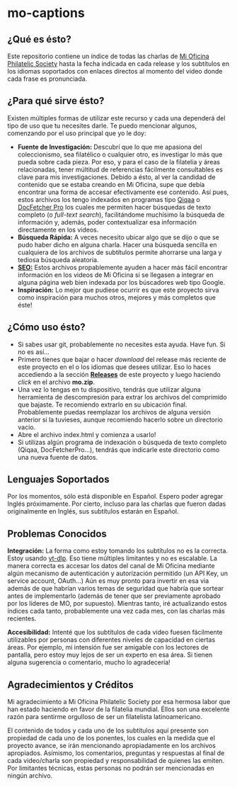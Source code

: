# mo-captions
## ¿Qué es ésto?
Este repositorio contiene un índice de todas las charlas de [Mi Oficina Philatelic Society](https://mioficina.group) hasta la fecha indicada en cada release y los subtítulos en los idiomas soportados con enlaces directos al momento del video donde cada frase es pronunciada.

## ¿Para qué sirve ésto?
Existen múltiples formas de utilizar este recurso y cada una dependerá del tipo de uso que tu necesites darle. Te puedo mencionar algunos, comenzando por el uso principal que yo le doy:

- **Fuente de Investigación:** Descubrí que lo que me apasiona del coleccionismo, sea filatélico o cualquier otro, es investigar lo más que pueda sobre cada pieza. Por eso, y para el caso de la filatelia y áreas relacionadas, tener múltitud de referencias fácilmente consultables es clave para mis investigaciones. Debido a ésto, al ver la candidad de contenido que se estaba creando en Mi Oficina, supe que debía encontrar una forma de accesar efectivamente ese contenido. Así pues, estos archivos los tengo indexados en programas tipo [Qiqaa](https://github.com/jimmejardine/qiqqa-open-source) o [DocFetcher Pro](https://docfetcher.sourceforge.io/en/index.html) los cuales me permiten hacer búsquedas de texto completo (o _full-text search_), facilitándome muchísimo la búsqueda de información y, además, poder contextualizar esa información directamente en los videos.
- **Búsqueda Rápida:** A veces necesito ubicar algo que se dijo o que se pudo haber dicho en alguna charla. Hacer una búsqueda sencilla en cualquiera de los archivos de subtítulos permite ahorrarse una larga y tediosa búsqueda aleatoria.
- [**SEO:**](https://es.wikipedia.org/wiki/Posicionamiento_en_buscadores) Estos archivos propablemente ayuden a hacer más fácil encontrar información en los videos de Mi Oficina si se llegasen a integrar en alguna página web bien indexada por los búscadores web tipo Google.
- **Inspiración:** Lo mejor que pudiese ocurrir es que este proyecto sirva como inspiración para muchos otros, mejores y más completos que éste!

## ¿Cómo uso ésto?
- Si sabes usar git, probablemente no necesites esta ayuda. Have fun. Si no es así...
- Primero tienes que bajar o hacer _download_ del release más reciente de este proyecto en el o los idiomas que desees utilizar. Eso lo haces accediendo a la sección [**Releases**](https://github.com/willcastillo/mo-captions/releases) de este proyecto y luego haciendo _click_ en el archivo **mo.zip**.
- Una vez lo tengas en tu dispositivo, tendrás que utilizar alguna herramienta de descompresión para extrar los archivos del comprimido que bajaste. Te recomiendo extrarlo en su ubicación final. Probablemente puedas reemplazar los archivos de alguna versión anterior si la tuvieses, aunque recomiendo hacerlo sobre un directorio vacio.
- Abre el archivo index.html y comienza a usarlo!
- Si utilizas algún programa de indexación o búsqueda de texto completo (Qiqaa, DocFetcherPro...), tendrás que indicarle este directorio como una nueva fuente de datos.

## Lenguajes Soportados
Por los momentos, sólo está disponible en Español. Espero poder agregar Inglés próximamente. Por cierto, incluso para las charlas que fueron dadas originalmente en Inglés, sus subtítulos estarán en Español.

## Problemas Conocidos
**Integración:** La forma como estoy tomando los subtítulos no es la correcta. Estoy usando [yt-dlp](https://github.com/yt-dlp/yt-dlp). Eso tiene múltiples limitantes y no es escalable. La manera correcta es accesar los datos del canal de Mi Oficina mediante algún mecanismo de autenticación y autorización permitido (un API Key, un service account, OAuth...) Aún es muy pronto para invertir en esa via además de que habrían varios temas de seguridad que habría que sortear antes de implementarlo (además de tener que ser previamente aprobado por los líderes de MO, por supuesto). Mientras tanto, iré actualizando estos índices cada tanto, probablemente una vez cada mes, con las charlas más recientes.

**Accesibilidad:** Intenté que los subtítulos de cada video fuesen fácilmente utilizables por personas con diferentes niveles de capacidad en ciertas áreas. Por ejemplo, mi intensión fue ser amigable con los lectores de pantalla, pero estoy muy lejos de ser un experto en esa área. Si tienen alguna sugerencia o comentario, mucho lo agradecería!

## Agradecimientos y Créditos
Mi agradecimiento a Mi Oficina Philatelic Society por esa hermosa labor que han estado haciendo en favor de la filatelia mundial. Éllos son una excelente razón para sentirme orgulloso de ser un filatelista latinoamericano.

El contenido de todos y cada uno de los subtítulos aquí presente son propiedad de cada uno de los ponentes, los cuales en la medida que el proyecto avance, se irán mencionando apropiadamente en los archivos apropiados. Asímismo, los comentarios, preguntas y respuestas al final de cada video/charla son propiedad y responsabilidad de quienes las emiten. Por limitantes técnicas, estas personas no podrán ser mencionadas en ningún archivo.
